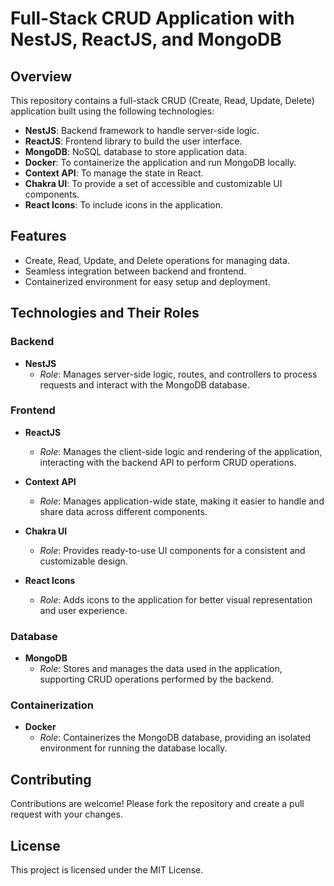 # Full-Stack CRUD Application with NestJS, ReactJS, and MongoDB

## Overview

This repository contains a full-stack CRUD (Create, Read, Update, Delete) application built using the following technologies:

- **NestJS**: Backend framework to handle server-side logic.
- **ReactJS**: Frontend library to build the user interface.
- **MongoDB**: NoSQL database to store application data.
- **Docker**: To containerize the application and run MongoDB locally.
- **Context API**: To manage the state in React.
- **Chakra UI**: To provide a set of accessible and customizable UI components.
- **React Icons**: To include icons in the application.

## Features

- Create, Read, Update, and Delete operations for managing data.
- Seamless integration between backend and frontend.
- Containerized environment for easy setup and deployment.

## Technologies and Their Roles

### Backend

- **NestJS**
  - _Role_: Manages server-side logic, routes, and controllers to process requests and interact with the MongoDB database.

### Frontend

- **ReactJS**

  - _Role_: Manages the client-side logic and rendering of the application, interacting with the backend API to perform CRUD operations.

- **Context API**

  - _Role_: Manages application-wide state, making it easier to handle and share data across different components.

- **Chakra UI**

  - _Role_: Provides ready-to-use UI components for a consistent and customizable design.

- **React Icons**
  - _Role_: Adds icons to the application for better visual representation and user experience.

### Database

- **MongoDB**
  - _Role_: Stores and manages the data used in the application, supporting CRUD operations performed by the backend.

### Containerization

- **Docker**
  - _Role_: Containerizes the MongoDB database, providing an isolated environment for running the database locally.

## Contributing

Contributions are welcome! Please fork the repository and create a pull request with your changes.

## License

This project is licensed under the MIT License.
